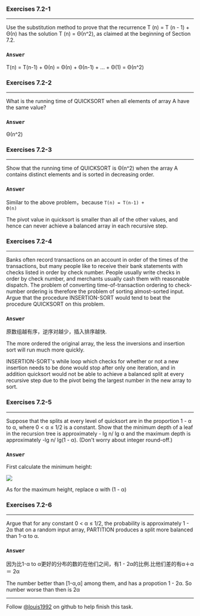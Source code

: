 ### Exercises 7.2-1
***
Use the substitution method to prove that the recurrence T (n) = T (n - 1) + Θ(n) has the
solution T (n) = Θ(n^2), as claimed at the beginning of Section 7.2.

### `Answer`
T(n) = T(n-1) + Θ(n) = Θ(n) + Θ(n-1) + ... + Θ(1) = Θ(n^2)

### Exercises 7.2-2
***
What is the running time of QUICKSORT when all elements of array A have the same value?

### `Answer`
Θ(n^2)

### Exercises 7.2-3
***
Show that the running time of QUICKSORT is Θ(n^2) when the array A contains distinct elements and is sorted in decreasing order.

### `Answer`
Similar to the above problem，because <code>T(n) = T(n-1) + Θ(n)</code>

The pivot value in quicksort is smaller than all of the other values, and hence can never achieve a balanced array in each recursive step.

### Exercises 7.2-4
***
Banks often record transactions on an account in order of the times of the transactions, but many people like to receive their bank statements with checks listed in order by check number. People usually write checks in order by check number, and merchants usually cash them with reasonable dispatch. The problem of converting time-of-transaction ordering to check-number ordering is therefore the problem of sorting almost-sorted input. Argue that the procedure INSERTION-SORT would tend to beat the procedure QUICKSORT on this problem.

### `Answer`
原数组越有序，逆序对越少，插入排序越快.

The more ordered the original array, the less the inversions and insertion sort will run much more quickly.

INSERTION-SORT's while loop which checks for whether or not a new insertion needs to be done would stop after only one iteration, and in addition quicksort would not be able to achieve a balanced split at every recursive step due to the pivot being the largest number in the new array to sort.

### Exercises 7.2-5
***
Suppose that the splits at every level of quicksort are in the proportion 1 - α to α, where 0 < α ≤ 1/2 is a constant. Show that the minimum depth of a leaf in the recursion tree is approximately - lg n/ lg α and the maximum depth is approximately -lg n/ lg(1 - α). (Don't worry about integer round-off.)

### `Answer`
First calculate the minimum height:

![](http://latex.codecogs.com/gif.latex?%20n\\alpha^x%20\\le%201%20\\Rightarrow%20%20x%20\\ge%20\\log_{\\alpha}{\\frac{1}{n}}%20\\\\%20\\log_{\\alpha}{\\frac{1}{n}}%20%20=%20-\\log_{\\alpha}{n}%20=%20-\\frac{\\lg{n}}{\\lg{\\alpha}})

As for the maximum height, replace α with (1 - α)

### Exercises 7.2-6
***
Argue that for any constant 0 < α ≤ 1/2, the probability is approximately 1 - 2α that on a
random input array, PARTITION produces a split more balanced than 1-α to α.


### `Answer`
因为比1-α to α更好的分布的数的在他们之间，有1 - 2α的比例.比他们差的有α＋α ＝ 2α

The number better than [1-α,α] among them, and has a propotion 1 - 2α. So number worse than then is 2α

***
Follow [@louis1992](https://github.com/gzc) on github to help finish this task.

